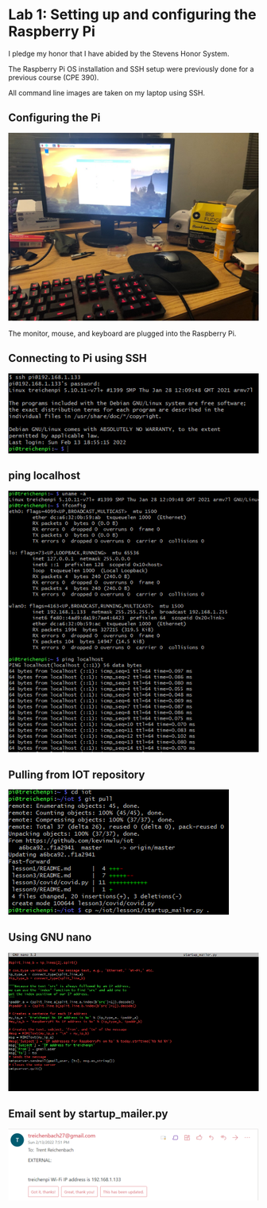 # Lab 1: Setting up and configuring the Raspberry Pi

I pledge my honor that I have abided by the Stevens Honor System.

The Raspberry Pi OS installation and SSH setup were previously done for a previous course (CPE 390).

All command line images are taken on my laptop using SSH.

## Configuring the Pi

![Configuration Setup](assets/configuration.jpg)

The monitor, mouse, and keyboard are plugged into the Raspberry Pi.

## Connecting to Pi using SSH

![Connecting with SSH](assets/ssh.png)

## ping localhost

![ping localhost](assets/ping_localhost.png)

## Pulling from IOT repository

![Pulling from repo](assets/pull.png)

## Using GNU nano

![Editing with nano](assets/nano.png)

## Email sent by startup_mailer.py

![Sent email](assets/email.png)

